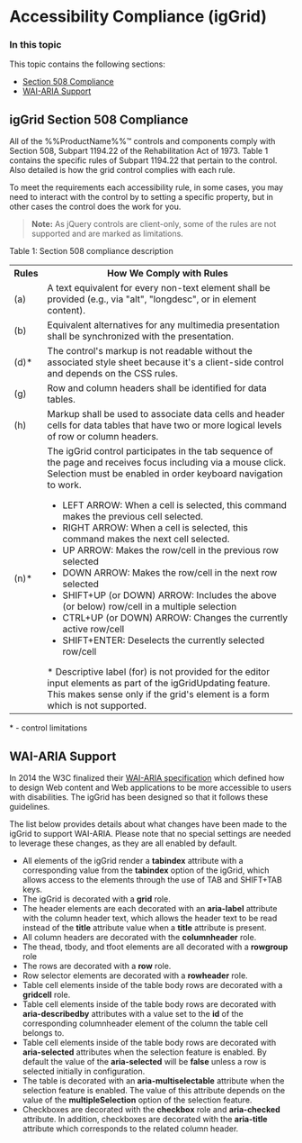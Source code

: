 <!--
|metadata|
{
    "fileName": "iggrid-accessibility-compliance",
    "controlName": "igGrid",
    "tags": ["Grids","Section 508","WAI-ARIA"]
}
|metadata|
-->

# Accessibility Compliance (igGrid)

### In this topic

This topic contains the following sections:

-	[Section 508 Compliance](#section-508)
-	[WAI-ARIA Support](#wai-aria)

## <a id="section-508"></a> igGrid Section 508 Compliance

All of the %%ProductName%%™ controls and components comply with Section 508, Subpart 1194.22 of the Rehabilitation Act of 1973. Table 1 contains the specific rules of Subpart 1194.22 that pertain to the control. Also detailed is how the grid control complies with each rule.

To meet the requirements each accessibility rule, in some cases, you may need to interact with the control by to setting a specific property, but in other cases the control does the work for you.

> **Note:** As jQuery controls are client-only, some of the rules are not supported and are marked as limitations.
 
Table 1: Section 508 compliance description

<table class="table table-striped">
	<tbody>
		<tr>
			<th>Rules</th>
			<th>How We Comply with Rules</th>
		</tr>
		<tr>
			<td>(a)</td>
			<td>A text equivalent for every non-text element shall be provided (e.g., via "alt", "longdesc", or in element content).</td>
		</tr>
		<tr>
			<td>(b)</td>
			<td>Equivalent alternatives for any multimedia presentation shall be synchronized with the presentation.</td>
		</tr>
		<tr>
			<td>(d)*</td>
			<td>The control's markup is not readable without the associated style sheet because it's a client-side control and depends on the CSS rules.</td>
		</tr>
		<tr>
			<td>(g)</td>
			<td>Row and column headers shall be identified for data tables.</td>
		</tr>
		<tr>
			<td>(h)</td>
			<td>Markup shall be used to associate data cells and header cells for data tables that have two or more logical levels of row or column headers.</td>
		</tr>
		<tr>
			<td>(n)*</td>
			<td>The igGrid control participates in the tab sequence of the page and receives focus including via a mouse click. Selection must be enabled in order keyboard navigation to work.<ul>
					<li>LEFT ARROW: When a cell is selected, this command makes the previous cell selected.</li>
					<li>RIGHT ARROW: When a cell is selected, this command makes the next cell selected.</li>
					<li>UP ARROW: Makes the row/cell in the previous row selected</li>
					<li>DOWN ARROW: Makes the row/cell in the next row selected</li>
					<li>SHIFT+UP (or DOWN) ARROW: Includes the above (or below) row/cell in a multiple selection</li>
					<li>CTRL+UP (or DOWN) ARROW: Changes the currently active row/cell</li>
					<li>SHIFT+ENTER: Deselects the currently selected row/cell</li>
				</ul>* Descriptive label (for) is not provided for the editor input elements as part of the igGridUpdating feature. This makes sense only if the grid's element is a form which is not supported.</td>
		</tr>
	</tbody>
</table>

\* - control limitations
 
## <a id="wai-aria"></a> WAI-ARIA Support

In 2014 the W3C finalized their [WAI-ARIA specification](http://www.w3.org/TR/wai-aria/) which defined how to design Web content and Web applications to be more accessible to users with disabilities. The igGrid has been designed so that it follows these guidelines.

The list below provides details about what changes have been made to the igGrid to support WAI-ARIA. Please note that no special settings are  needed to leverage these changes, as they are all enabled by default.

<ul>
<li>All elements of the igGrid render a <b>tabindex</b> attribute with a corresponding value from the <b>tabindex</b> option of the igGrid, which allows access to the elements through the use of TAB and SHIFT+TAB keys.</li>
<li>The igGrid is decorated with a <b>grid</b> role.</li>
<li> The header elements are each decorated with an <b>aria-label</b> attribute with the column header text, which allows the header text to be read instead of the <b>title</b> attribute value when a <b>title</b> attribute is present.</li>
<li> All column headers are decorated with the <b>columnheader</b> role.</li>
<li> The thead, tbody, and tfoot elements are all decorated with a <b>rowgroup</b> role</li>
<li> The rows are decorated with a <b>row</b> role.</li>
<li> Row selector elements are decorated with a <b>rowheader</b> role.</li>
<li> Table cell elements inside of the table body rows are decorated with a <b>gridcell</b> role. </li>
<li> Table cell elements inside of the table body rows are decorated with <b>aria-describedby</b> attributes with a value set to the <b>id</b> of the corresponding columnheader element of the column the table cell belongs to. </li>
<li> Table cell elements inside of the table body rows are decorated with <b>aria-selected</b> attributes when the selection feature is enabled. By default the value of the <b>aria-selected</b> will be <b>false</b> unless a row is selected initially in configuration.</li>
<li> The table is decorated with an <b>aria-multiselectable</b> attribute when the selection feature is enabled. The value of this attribute depends on the value of the <b>multipleSelection</b> option of the selection feature.</li>
<li> Checkboxes are decorated with the <b>checkbox</b> role and <b>aria-checked</b> attribute. In addition, checkboxes are decorated with the <b>aria-title</b> attribute which corresponds to the related column header.</li>
</ul>